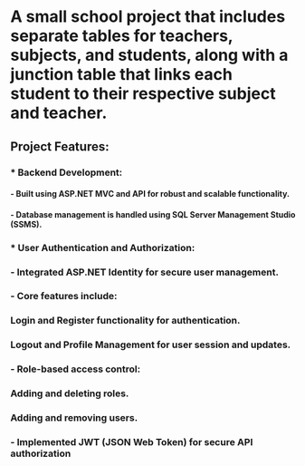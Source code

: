 # A small school project that includes separate tables for teachers, subjects, and students, along with a junction table that links each student to their respective subject and teacher.

## Project Features:
### * Backend Development:
####   - Built using ASP.NET MVC and API for robust and scalable functionality.
####   - Database management is handled using SQL Server Management Studio (SSMS).

### * User Authentication and Authorization:
###   - Integrated ASP.NET Identity for secure user management.
###   - Core features include:
###       Login and Register functionality for authentication.
###       Logout and Profile Management for user session and updates.
###   - Role-based access control:
###       Adding and deleting roles.
###       Adding and removing users.
###   - Implemented JWT (JSON Web Token) for secure API authorization
